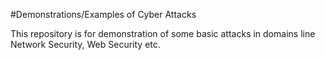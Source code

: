 #Demonstrations/Examples of Cyber Attacks

This repository is for demonstration of some basic attacks in domains
line Network Security, Web Security etc.
